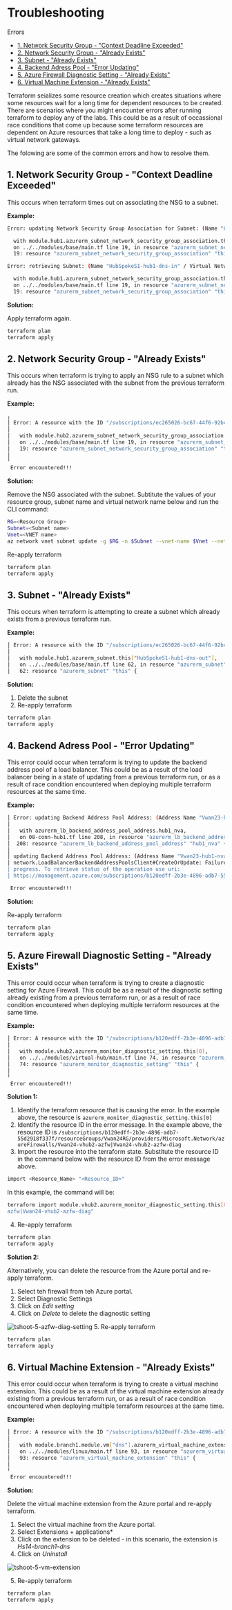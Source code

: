 
# Troubleshooting <!-- omit from toc -->

Errors
- [1. Network Security Group - "Context Deadline Exceeded"](#1-network-security-group---context-deadline-exceeded)
- [2. Network Security Group - "Already Exists"](#2-network-security-group---already-exists)
- [3. Subnet - "Already Exists"](#3-subnet---already-exists)
- [4. Backend Adress Pool - "Error Updating"](#4-backend-adress-pool---error-updating)
- [5. Azure Firewall Diagnostic Setting - "Already Exists"](#5-azure-firewall-diagnostic-setting---already-exists)
- [6. Virtual Machine Extension - "Already Exists"](#6-virtual-machine-extension---already-exists)

Terraform seializes some resource creation which creates situations where some resources wait for a long time for dependent resources to be created. There are scenarios where you might encounter errors after running terraform to deploy any of the labs. This could be as a result of occassional race conditions that come up because some terraform resources are dependent on Azure resources that take a long time to deploy - such as virtual network gateways.

The folowing are some of the common errors and how to resolve them.

## 1. Network Security Group - "Context Deadline Exceeded"

This occurs when terraform times out on associating the NSG to a subnet.

**Example:**

```sh
Error: updating Network Security Group Association for Subnet: (Name "HubSpokeS1-hub1-nva" / Virtual Network Name "HubSpokeS1-hub1-vnet" / Resource Group "HubSpokeS1RG"): network.SubnetsClient#CreateOrUpdate: Failure sending request: StatusCode=0 -- Original Error: context deadline exceeded

  with module.hub1.azurerm_subnet_network_security_group_association.this["nva"],
  on ../../modules/base/main.tf line 19, in resource "azurerm_subnet_network_security_group_association" "this":
  19: resource "azurerm_subnet_network_security_group_association" "this" {
```
```sh
Error: retrieving Subnet: (Name "HubSpokeS1-hub1-dns-in" / Virtual Network Name "HubSpokeS1-hub1-vnet" / Resource Group "HubSpokeS1RG"): network.SubnetsClient#Get: Failure sending request: StatusCode=0 -- Original Error: context deadline exceeded

  with module.hub1.azurerm_subnet_network_security_group_association.this["dns"],
  on ../../modules/base/main.tf line 19, in resource "azurerm_subnet_network_security_group_association" "this":
  19: resource "azurerm_subnet_network_security_group_association" "this" {
```

**Solution:**

Apply terraform again.
```sh
terraform plam
terraform apply
```

## 2. Network Security Group - "Already Exists"

This occurs when terraform is trying to apply an NSG rule to a subnet which already has the NSG associated with the subnet from the previous terraform run.

**Example:**

```sh
╷
│ Error: A resource with the ID "/subscriptions/ec265026-bc67-44f6-92bc-9849685d921d/resourceGroups/VwanS4RG/providers/Microsoft.Network/virtualNetworks/VwanS4-hub2-vnet/subnets/VwanS4-hub2-main" already exists - to be managed via Terraform this resource needs to be imported into the State. Please see the resource documentation for "azurerm_subnet_network_security_group_association" for more information.
│
│   with module.hub2.azurerm_subnet_network_security_group_association.this["main"],
│   on ../../modules/base/main.tf line 19, in resource "azurerm_subnet_network_security_group_association" "this":
│   19: resource "azurerm_subnet_network_security_group_association" "this" {
│
╵
 Error encountered!!!
```

**Solution:**

Remove the NSG associated with the subnet. Subtitute the values of your resource group, subnet name and virtual network name below and run the CLI command:
```sh
RG=<Resource Group>
Subnet=<Subnet name>
Vnet=<VNET name>
az network vnet subnet update -g $RG -n $Subnet --vnet-name $Vnet --network-security-group null
```

Re-apply terraform
```sh
terraform plan
terraform apply
```
## 3. Subnet - "Already Exists"

This occurs when terraform is attempting to create a subnet which already exists from a previous terraform run.

**Example:**

```sh
│ Error: A resource with the ID "/subscriptions/ec265026-bc67-44f6-92bc-9849685d921d/resourceGroups/HubSpokeS1RG/providers/Microsoft.Network/virtualNetworks/HubSpokeS1-hub1-vnet/subnets/HubSpokeS1-hub1-dns-out" already exists - to be managed via Terraform this resource needs to be imported into the State. Please see the resource documentation for "azurerm_subnet" for more information.
│
│   with module.hub1.azurerm_subnet.this["HubSpokeS1-hub1-dns-out"],
│   on ../../modules/base/main.tf line 62, in resource "azurerm_subnet" "this":
│   62: resource "azurerm_subnet" "this" {
```

**Solution:**

1. Delete the subnet
2. Re-apply terraform
```sh
terraform plan
terraform apply
```

## 4. Backend Adress Pool - "Error Updating"

This error could occur when terraform is trying to update the backend address pool of a load balancer. This could be as a result of the load balancer being in a state of updating from a previous terraform run, or as a result of race condition encountered when deploying multiple terraform resources at the same time.

**Example:**

```sh
│ Error: updating Backend Address Pool Address: (Address Name "Vwan23-hub1-nva-beap-addr" / Backend Address Pool Name "Vwan23-hub1-nva-beap" / Load Balancer Name "Vwan23-hub1-nva-lb" / Resource Group "Vwan23RG"): network.LoadBalancerBackendAddressPoolsClient#CreateOrUpdate: Failure sending request: StatusCode=409 -- Original Error: Code="AnotherOperationInProgress" Message="Another operation on this or dependent resource is in progress. To retrieve status of the operation use uri: https://management.azure.com/subscriptions/b120edff-2b3e-4896-adb7-55d2918f337f/providers/Microsoft.Network/locations/westeurope/operations/5d66a0e0-e08b-4ecf-aee5-0ff5a461962b?api-version=2022-07-01." Details=[]
│
│   with azurerm_lb_backend_address_pool_address.hub1_nva,
│   on 08-conn-hub1.tf line 208, in resource "azurerm_lb_backend_address_pool_address" "hub1_nva":
│  208: resource "azurerm_lb_backend_address_pool_address" "hub1_nva" {
│
│ updating Backend Address Pool Address: (Address Name "Vwan23-hub1-nva-beap-addr" / Backend Address Pool Name "Vwan23-hub1-nva-beap" / Load Balancer Name "Vwan23-hub1-nva-lb" / Resource Group "Vwan23RG"):
│ network.LoadBalancerBackendAddressPoolsClient#CreateOrUpdate: Failure sending request: StatusCode=409 -- Original Error: Code="AnotherOperationInProgress" Message="Another operation on this or dependent resource is in
│ progress. To retrieve status of the operation use uri:
│ https://management.azure.com/subscriptions/b120edff-2b3e-4896-adb7-55d2918f337f/providers/Microsoft.Network/locations/westeurope/operations/5d66a0e0-e08b-4ecf-aee5-0ff5a461962b?api-version=2022-07-01." Details=[]

 Error encountered!!!
 ```

 **Solution:**

Re-apply terraform
```sh
terraform plan
terraform apply
```

## 5. Azure Firewall Diagnostic Setting - "Already Exists"

This error could occur when terraform is trying to create a diagnostic setting for Azure Firewall. This could be as a result of the diagnostic setting already existing from a previous terraform run, or as a result of race condition encountered when deploying multiple terraform resources at the same time.

**Example:**

```sh
│ Error: A resource with the ID "/subscriptions/b120edff-2b3e-4896-adb7-55d2918f337f/resourceGroups/Vwan24RG/providers/Microsoft.Network/azureFirewalls/Vwan24-vhub2-azfw|Vwan24-vhub2-azfw-diag" already exists - to be managed via Terraform this resource needs to be imported into the State. Please see the resource documentation for "azurerm_monitor_diagnostic_setting" for more information.
│
│   with module.vhub2.azurerm_monitor_diagnostic_setting.this[0],
│   on ../../modules/virtual-hub/main.tf line 74, in resource "azurerm_monitor_diagnostic_setting" "this":
│   74: resource "azurerm_monitor_diagnostic_setting" "this" {
│
╵
 Error encountered!!!
 ```

 **Solution 1:**

 1. Identify the terraform resource that is causing the error. In the example above, the resource is `azurerm_monitor_diagnostic_setting.this[0]`
 2. Identify the resource ID in the error message. In the example above, the resource ID is `/subscriptions/b120edff-2b3e-4896-adb7-55d2918f337f/resourceGroups/Vwan24RG/providers/Microsoft.Network/azureFirewalls/Vwan24-vhub2-azfw|Vwan24-vhub2-azfw-diag`
 3. Import the resource into the terraform state. Substitute the resource ID in the command below with the resource ID from the error message above.

```sh
import <Resource_Name> "<Resource_ID>"
```
In this example, the command will be:

 ```sh
terraform import module.vhub2.azurerm_monitor_diagnostic_setting.this[0] "/subscriptions/b120edff-2b3e-4896-adb7-55d2918f337f/resourceGroups/Vwan24RG/providers/Microsoft.Network/azureFirewalls/Vwan24-vhub2-
azfw|Vwan24-vhub2-azfw-diag"
```
4. Re-apply terraform
```sh
terraform plan
terraform apply
```

 **Solution 2:**

 Alternatively, you can delete the resource from the Azure portal and re-apply terraform.

 1. Select teh firewall from teh Azure portal.
 2. Select Diagnostic Settings
 3. Click on *Edit setting*
 4. Click on *Delete* to delete the diagnostic setting

![tshoot-5-azfw-diag-setting](../images/troubleshooting/tshoot-5-azfw-diag.png)
 5. Re-apply terraform
```sh
terraform plan
terraform apply
```

## 6. Virtual Machine Extension - "Already Exists"

This error could occur when terraform is trying to create a virtual machine extension. This could be as a result of the virtual machine extension already existing from a previous terraform run, or as a result of race condition encountered when deploying multiple terraform resources at the same time.

**Example:**

```sh
│ Error: A resource with the ID "/subscriptions/b120edff-2b3e-4896-adb7-55d2918f337f/resourceGroups/Hs14RG/providers/Microsoft.Compute/virtualMachines/Hs14-branch1-dns/extensions/Hs14-branch1-dns" already exists - to be managed via Terraform this resource needs to be imported into the State. Please see the resource documentation for "azurerm_virtual_machine_extension" for more information.
│
│   with module.branch1.module.vm["dns"].azurerm_virtual_machine_extension.this[0],
│   on ../../modules/linux/main.tf line 93, in resource "azurerm_virtual_machine_extension" "this":
│   93: resource "azurerm_virtual_machine_extension" "this" {
│
╵
 Error encountered!!!
```

 **Solution:**

 Delete the virtual machine extension from the Azure portal and re-apply terraform.

 1. Select the virtual machine from the Azure portal.
 2. Select Extensions + applications*
 3. Click on the extension to be deleted - in this scenario, the extension is *Hs14-branch1-dns*
 4. Click on *Uninstall*

![tshoot-5-vm-extension](../images/troubleshooting/tshoot-6-vm-extension.png)

  5. Re-apply terraform
  ```sh
  terraform plan
  terraform apply
  ```
